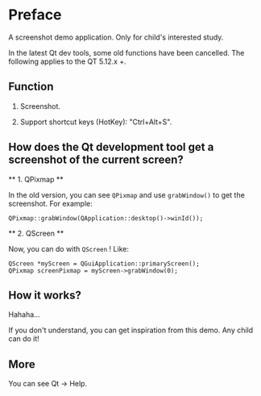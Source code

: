 # Preface

A screenshot demo application. Only for child's interested study.

In the latest Qt dev tools, some old functions have been cancelled. The following applies to the QT 5.12.x +.

## Function

1. Screenshot.

2. Support shortcut keys (HotKey): "Ctrl+Alt+S".

## How does the Qt development tool get a screenshot of the current screen?

** 1. QPixmap **

In the old version, you can see `QPixmap` and use `grabWindow()` to get the screenshot. For example:

```
QPixmap::grabWindow(QApplication::desktop()->winId());
```

** 2. QScreen **

Now, you can do with `QScreen` ! Like:

```
QScreen *myScreen = QGuiApplication::primaryScreen();
QPixmap screenPixmap = myScreen->grabWindow(0);
```

## How it works?

Hahaha... 

If you don't understand, you can get inspiration from this demo. Any child can do it!

## More

You can see Qt -> Help.